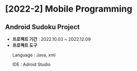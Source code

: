 # [2022-2] Mobile Programming
## Android Sudoku Project
- __프로젝트 기간__ : 2022.10.03 ~ 2022.12.09
- __프로젝트 도구__
    <p>Language : Java, xml
    <p>IDE : Adroid Studio
  

